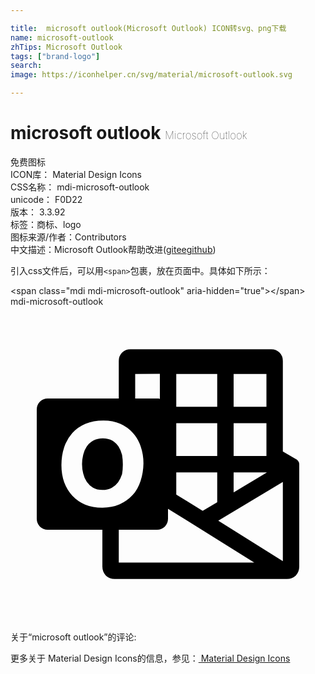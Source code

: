 ```yaml
---

title:  microsoft outlook(Microsoft Outlook) ICON转svg、png下载
name: microsoft-outlook
zhTips: Microsoft Outlook
tags: ["brand-logo"]
search: 
image: https://iconhelper.cn/svg/material/microsoft-outlook.svg

---
```


# microsoft outlook  <small style="font-size: 60%;font-weight: 100">Microsoft Outlook</small>


<div class="detail-page">
<p>
<span><span class="badge-success badge">免费图标</span> </span>
<br/>
<span>
ICON库：
<span class="badge-secondary badge">Material Design Icons</span> 
</span>
<br/>
<span>
CSS名称：
<span class="badge-secondary badge">mdi-microsoft-outlook</span> 
</span>
<br/>
<span>
unicode：
<span class="badge-secondary badge">F0D22</span> 
<copy-btn content='F0D22' btn-title=""></copy-btn>
<copy-btn :content='String.fromCodePoint(parseInt("F0D22", 16))' btn-title="复制U"></copy-btn>
</span>
<br/>
<span>
版本：
<span class="badge-secondary badge">3.3.92</span> 
</span><br/><span>标签：<span class="badge-light badge"><router-link to="/tags/brand-logo.html">商标、logo</router-link></span></span>
<br/>
<span>图标来源/作者：<span class="badge-light badge">Contributors</span></span> 
<br/>
<span class="zh-detail">中文描述：<span class="badge-primary badge">Microsoft Outlook</span><span class="help-link"><span>帮助改进</span>(<a href="https://gitee.com/liuwave/icon-helper/edit/master/json/material/microsoft-outlook.json" target="_blank" rel="noopener noreferrer">gitee</a><a href="https://github.com/liuwave/icon-helper/edit/master/json/material/microsoft-outlook.json" target="_blank" rel="noopener noreferrer">github</a></span>)</span><br/>
</p>
</div>
<div class="alert alert-dark">
  <i class="mdi mdi-microsoft-outlook mdi-48px"></i>
  <i class="mdi mdi-microsoft-outlook mdi-36px"></i>
  <i class="mdi mdi-microsoft-outlook mdi-24px"></i>
  <i class="mdi mdi-microsoft-outlook mdi-18px"></i>
</div>
<div>
  <p>引入css文件后，可以用<code>&lt;span&gt;</code>包裹，放在页面中。具体如下所示：    
  </p>
  <div class="alert alert-primary" style="font-size: 14px">
    &lt;span class="mdi mdi-microsoft-outlook" aria-hidden="true"&gt;&lt;/span&gt;
    <copy-btn content='<span class="mdi mdi-microsoft-outlook" aria-hidden="true"></span>'></copy-btn>
  </div>
  <div class="alert alert-secondary">
    <i class="mdi mdi-microsoft-outlook"
    style="font-size: 24px"
    aria-hidden="true"></i> mdi-microsoft-outlook
    <copy-btn content="mdi-microsoft-outlook" btn-title="复制图标名称"></copy-btn>
  </div>
</div>
<div id="svg" class="svg-wrap">
<svg xmlns="http://www.w3.org/2000/svg" viewBox="0 0 24 24"><path d="M8.56 12.03Q8.56 12.41 8.5 12.76 8.39 13.1 8.2 13.38 8 13.65 7.71 13.81 7.41 13.97 7 13.97 6.58 13.97 6.29 13.8 6 13.63 5.81 13.35 5.62 13.07 5.54 12.72 5.45 12.37 5.45 12 5.45 11.64 5.54 11.28 5.62 10.93 5.81 10.65 6 10.37 6.31 10.2 6.61 10.03 7.03 10.03 7.46 10.03 7.75 10.2 8.05 10.38 8.23 10.66 8.41 10.95 8.5 11.3 8.56 11.66 8.56 12.03M22 12V19.81Q22 20.2 21.73 20.5 21.45 20.75 21.06 20.75H7.94Q7.55 20.75 7.27 20.5 7 20.2 7 19.81V17H2.83Q2.5 17 2.24 16.76 2 16.5 2 16.17V7.83Q2 7.5 2.24 7.24 2.5 7 2.83 7H8.25V4.13Q8.25 3.76 8.5 3.5 8.76 3.25 9.13 3.25H19.87Q20.24 3.25 20.5 3.5 20.75 3.76 20.75 4.13V11.04L21.79 11.64H21.8Q21.88 11.7 21.94 11.8 22 11.89 22 12M17 5.13V7.63H19.5V5.13M17 8.88V11.38H19.5V8.88M17 12.63V14.15L19.54 12.63M12.63 5.13V7.63H15.75V5.13M12.63 8.88V11.38H15.75V8.88M12.63 12.63V14.32L14.64 15.56L15.75 14.9V12.63M9.5 5.13V7H11.27Q11.33 7 11.38 7.04V5.12M7 15.32Q7.73 15.32 8.32 15.06 8.9 14.8 9.31 14.35 9.71 13.9 9.91 13.28 10.12 12.66 10.13 11.94 10.13 11.25 9.92 10.65 9.72 10.06 9.32 9.62 8.93 9.18 8.37 8.93 7.8 8.68 7.08 8.68 6.31 8.68 5.71 8.93 5.12 9.18 4.71 9.63 4.3 10.09 4.09 10.71 3.88 11.34 3.88 12.08 3.88 12.78 4.09 13.38 4.31 13.97 4.71 14.4 5.11 14.83 5.68 15.08 6.26 15.32 7 15.32M8.25 19.5H18.57L12 15.4V16.17Q12 16.5 11.76 16.76 11.5 17 11.17 17H8.25M20.75 19.39V13.36L15.83 16.31Z" /></svg>
</div>
<detail full-name='mdi-microsoft-outlook'></detail>
<div>
<p>关于“microsoft outlook”的评论:</p>
</div>
<Vssue title="关于“microsoft outlook”的评论" ></Vssue>    
<div><p>更多关于 Material Design Icons的信息，参见：<a target="_blank" href="https://iconhelper.cn/material.html"> Material Design Icons</a>
</p></div>
